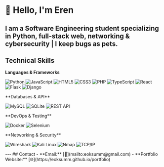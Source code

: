 # 👋 Hello, I'm Eren
**I am a Software Engineering student specializing in Python, full-stack web, networking & cybersecurity | I keep bugs as pets.**
---
## Technical Skills
**Languages & Frameworks**  
<p align="left">
  <img alt="Python" src="https://img.shields.io/badge/Python-3670A0?style=flat-square&logo=python&logoColor=white" />
  <img alt="JavaScript" src="https://img.shields.io/badge/JavaScript-F7DF1E?style=flat-square&logo=javascript&logoColor=black" />
  <img alt="HTML5" src="https://img.shields.io/badge/HTML5-E34F26?style=flat-square&logo=html5&logoColor=white" />
  <img alt="CSS3" src="https://img.shields.io/badge/CSS3-1572B6?style=flat-square&logo=css3&logoColor=white" />
  <img alt="PHP" src="https://img.shields.io/badge/PHP-777BB4?style=flat-square&logo=php&logoColor=white" />
  <img alt="TypeScript" src="https://img.shields.io/badge/TypeScript-3178C6?style=flat-square&logo=typescript&logoColor=white" />
  <img alt="React" src="https://img.shields.io/badge/React-20232A?style=flat-square&logo=react&logoColor=61DAFB" />
  <img alt="Flask" src="https://img.shields.io/badge/Flask-000000?style=flat-square&logo=flask&logoColor=white" />
  <img alt="Django" src="https://img.shields.io/badge/Django-092E20?style=flat-square&logo=django&logoColor=white" />
</p>
**Databases & API**  
<p align="left">
  <img alt="MySQL" src="https://img.shields.io/badge/MySQL-4479A1?style=flat-square&logo=mysql&logoColor=white" />
  <img alt="SQLite" src="https://img.shields.io/badge/SQLite-07405E?style=flat-square&logo=sqlite&logoColor=white" />
  <img alt="REST API" src="https://img.shields.io/badge/REST_API-000000?style=flat-square&logo=rest&logoColor=white" />
</p>
**DevOps & Testing**  
<p align="left">
  <img alt="Docker" src="https://img.shields.io/badge/Docker-2496ED?style=flat-square&logo=docker&logoColor=white" />
  <img alt="Selenium" src="https://img.shields.io/badge/Selenium-43B02A?style=flat-square&logo=selenium&logoColor=white" />
</p>
**Networking & Security**  
<p align="left">
  <img alt="Wireshark" src="https://img.shields.io/badge/Wireshark-1E232C?style=flat-square&logo=wireshark&logoColor=78D1FB" />
  <img alt="Kali Linux" src="https://img.shields.io/badge/Kali_Linux-557C94?style=flat-square&logo=kali-linux&logoColor=white" />
  <img alt="Nmap" src="https://img.shields.io/badge/Nmap-32A852?style=flat-square&logo=nmap&logoColor=white" />
  <img alt="TCP/IP" src="https://img.shields.io/badge/TCP–IP-000000?style=flat-square&logo=network-wired&logoColor=white" />
</p>
---
## Contact
- **Email:** [📧](mailto:eoksumm@gmail.com)  
- **Portfolio Website:** [🌐](https://eoksumm.github.io/portfolio)
